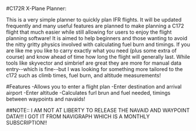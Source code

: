 #C172R X-Plane Planner:

This is a very simple planner to quickly plan IFR flights. It will be updated frequently and many useful features are planned to make planning a C172 flight 
that much easier while still allowing for users to enjoy the flight planning software! It is aimed to help beginners and those wanting to avoid the nitty gritty physics involved 
with calculating fuel burn and timings. If you are like me you like to carry exactly what you need (plus some extra of course) and know ahead of time how long the flight will generally last.
While tools like skyvector and simbrief are great they are more for manual data entry--which is fine--but I was looking for something more tailored to the c172 such as climb times, fuel burn, and 
altitude measurements!

#Features
-Allows you to enter a flight plan
-Enter destination and arrival airport
-Enter altitude
-Calculates furl brun and fuel needed, timings between waypoints and navaids!

##NOTE::
I AM NOT AT LIBERTY TO RELEASE THE NAVAID AND WAYPOINT DATA!!! I GOT IT FROM NAVIGRAPH WHICH IS A MONTHLY SUBSCRIPTION!!
